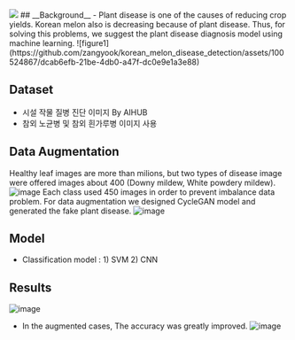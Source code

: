 <img src = "https://github.com/NYJi/ML1_project/issues/1#issue-2552044520">
## __Background__
- Plant disease is one of the causes of reducing crop yields. Korean melon also is decreasing because of plant disease. Thus, for solving this problems, we suggest the plant disease diagnosis model using machine learning.
![figure1](https://github.com/zangyook/korean_melon_disease_detection/assets/100524867/dcab6efb-21be-4db0-a47f-dc0e9e1a3e88)

## Dataset 
- 시설 작물 질병 진단 이미지 By AIHUB
- 참외 노균병 및 참외 흰가루병 이미지 사용 

## __Data Augmentation__
Healthy leaf images are more than milions, but two types of disease image were offered images about 400 (Downy mildew, White powdery mildew).
![image](https://github.com/zangyook/korean_melon_disease_detection/assets/100524867/438c9474-51e9-433d-8a39-890a56f96a72)
Each class used 450 images in order to prevent imbalance data problem. For data augmentation we designed CycleGAN model and generated the fake plant disease. 
![image](https://github.com/zangyook/korean_melon_disease_detection/assets/100524867/f9856ef6-3036-4749-aff9-59a610d0b6c6)

## __Model__
- Classification model : 1) SVM 2) CNN
## __Results__
![image](https://github.com/zangyook/korean_melon_disease_detection/assets/100524867/8877cd2b-d8e1-431b-989a-a62eaf5ca113)
- In the augmented cases, The accuracy was greatly improved.
![image](https://github.com/zangyook/korean_melon_disease_detection/assets/100524867/daa3ab5a-9e17-4b34-bd2a-57db893b53e3)


